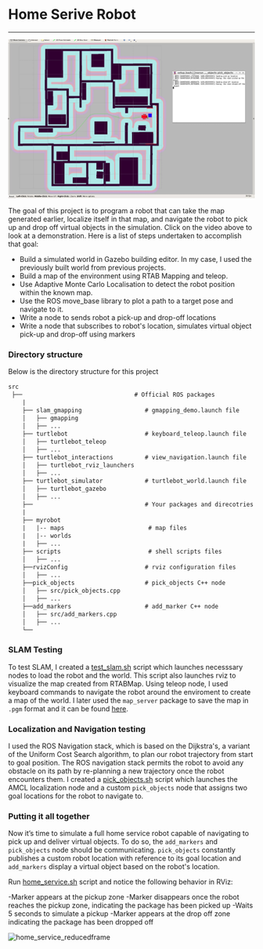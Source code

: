 # Home Serive Robot
---

[![Watch the video](images/thumbnail.png)](https://www.youtube.com/watch?v=49-nGFDpmLw&feature=youtu.be)

The goal of this project is to program a robot that can take the map generated earlier, localize itself in that map, and navigate the robot to pick up and drop off virtual objects in the simulation. Click on the video above to look at a demonstration. Here is a list of steps undertaken to accomplish that goal:
 - Build a simulated world in Gazebo building editor. In my case, I used the previously built world from previous projects.
 - Build a map of the environment using RTAB Mapping and teleop.
 - Use Adaptive Monte Carlo Localisation to detect the robot position within the known map.
 - Use the ROS move_base library to plot a path to a target pose and navigate to it.
 - Write a node to sends robot a pick-up and drop-off locations
 - Write a node that subscribes to robot's location, simulates virtual object pick-up and drop-off using markers
 
 
### Directory structure
Below is the directory structure for this project

```
src
 ├──                                # Official ROS packages
    |
    ├── slam_gmapping                  # gmapping_demo.launch file                   
    │   ├── gmapping
    │   ├── ...
    ├── turtlebot                      # keyboard_teleop.launch file
    │   ├── turtlebot_teleop
    │   ├── ...
    ├── turtlebot_interactions         # view_navigation.launch file      
    │   ├── turtlebot_rviz_launchers
    │   ├── ...
    ├── turtlebot_simulator            # turtlebot_world.launch file 
    │   ├── turtlebot_gazebo
    │   ├── ...
    ├──                                # Your packages and direcotries
    |
    ├── myrobot 
    |   |-- maps                        # map files
    |   |-- worlds
    |   ├── ...
    ├── scripts                         # shell scripts files
    │   ├── ...
    ├──rvizConfig                      # rviz configuration files
    │   ├── ...
    ├──pick_objects                    # pick_objects C++ node
    │   ├── src/pick_objects.cpp
    │   ├── ...
    ├──add_markers                     # add_marker C++ node
    │   ├── src/add_markers.cpp
    │   ├── ...
    └──

```

### SLAM Testing
To test SLAM, I created a [test_slam.sh](https://github.com/schandrachary/Robotics/blob/home_service_robot/src/scripts/test_slam.sh) script which launches necesssary nodes to load the robot and the world. This script also launches rviz to visualize the map created from RTABMap. Using teleop node, I used keyboard commands to navigate the robot around the enviroment to create a map of the world. I later used the `map_server` package to save the map in `.pgm` format and it can be found [here](https://github.com/schandrachary/Robotics/tree/home_service_robot/src/my_robot/maps).

### Localization and Navigation testing
I used the ROS Navigation stack, which is based on the Dijkstra's, a variant of the Uniform Cost Search algorithm, to plan our robot trajectory from start to goal position. The ROS navigation stack permits the robot to avoid any obstacle on its path by re-planning a new trajectory once the robot encounters them. I created a [pick_objects.sh](https://github.com/schandrachary/Robotics/blob/home_service_robot/src/scripts/pick_objects.sh) script which launches the AMCL localization node and a custom `pick_objects` node that assigns two goal locations for the robot to navigate to. 

### Putting it all together
Now it’s time to simulate a full home service robot capable of navigating to pick up and deliver virtual objects. To do so, the `add_markers` and `pick_objects` node should be communicating. `pick_objects` constantly publishes a custom robot location with reference to its goal location and `add_markers` display a virtual object based on the robot's location. 

Run [home_service.sh](https://github.com/schandrachary/Robotics/blob/home_service_robot/src/scripts/home_service.sh) script and notice the following behavior in RViz:

-Marker appears at the pickup zone
-Marker disappears once the robot reaches the pickup zone, indicating the package has been picked up
-Waits 5 seconds to simulate a pickup
-Marker appears at the drop off zone indicating the package has been dropped off

![home_service_reducedframe](https://user-images.githubusercontent.com/8539470/103044061-15794700-454d-11eb-8b26-dfb08c35c28d.gif)


